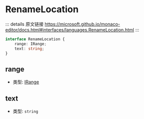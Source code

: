 # RenameLocation
        
::: details 原文链接
https://microsoft.github.io/monaco-editor/docs.html#interfaces/languages.RenameLocation.html
:::

```ts
interface RenameLocation {
    range: IRange;
    text: string;
}
```


## range
- 类型: [IRange](/api/IRange.md)
## text
- 类型: `string`